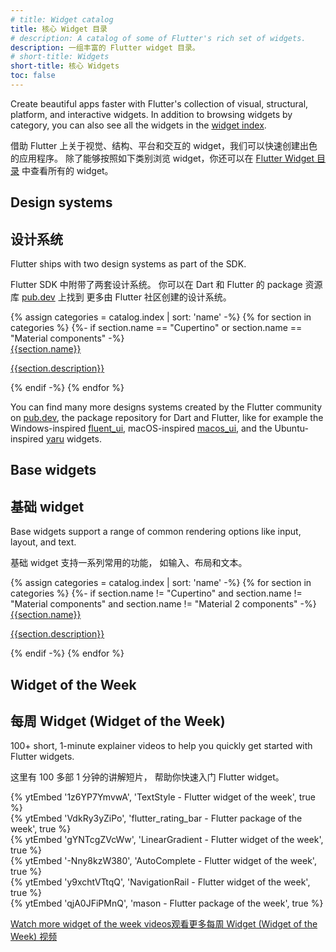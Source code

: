 ```yaml
---
# title: Widget catalog
title: 核心 Widget 目录
# description: A catalog of some of Flutter's rich set of widgets.
description: 一组丰富的 Flutter widget 目录。
# short-title: Widgets
short-title: 核心 Widgets
toc: false
---
```


Create beautiful apps faster with Flutter's collection of visual, structural,
platform, and interactive widgets. In addition to browsing widgets by category,
you can also see all the widgets in the [widget index][].

借助 Flutter 上关于视觉、结构、平台和交互的 widget，我们可以快速创建出色的应用程序。
除了能够按照如下类别浏览 widget，你还可以在 [Flutter Widget 目录][widget index] 中查看所有的 widget。

## Design systems

## 设计系统

Flutter ships with two design systems as part of the SDK.

Flutter SDK 中附带了两套设计系统。
你可以在 Dart 和 Flutter 的 package 资源库 [pub.dev]({{site.pub}}) 上找到
更多由 Flutter 社区创建的设计系统。

<div class="card-grid">
{% assign categories = catalog.index | sort: 'name' -%}
{% for section in categories %}
  {%- if section.name == "Cupertino" or section.name == "Material components" -%}
    <a class="card outlined-card" href="{{page.url}}{{section.id}}">
      <div class="card-header">
        <span class="card-title">{{section.name}}</span>
      </div>
      <div class="card-content">
        <p>{{section.description}}</p>
      </div>
    </a>
  {% endif -%}
{% endfor %}
</div>

You can find many more designs systems created by the Flutter community
on [pub.dev]({{site.pub}}), the package repository for Dart and Flutter,
like for example the Windows-inspired [fluent_ui]({{site.pub-pkg}}/fluent_ui),
macOS-inspired [macos_ui]({{site.pub-pkg}}/macos_ui),
and the Ubuntu-inspired [yaru]({{site.pub-pkg}}/yaru) widgets.

## Base widgets

## 基础 widget

Base widgets support a range of common rendering options
like input, layout, and text.

基础 widget 支持一系列常用的功能，
如输入、布局和文本。

<div class="card-grid">
{% assign categories = catalog.index | sort: 'name' -%}
{% for section in categories %}
  {%- if section.name != "Cupertino" and section.name != "Material components" and section.name != "Material 2 components" -%}
    <a class="card outlined-card" href="{{page.url}}{{section.id}}">
      <div class="card-header">
        <span class="card-title">{{section.name}}</span>
      </div>
      <div class="card-content">
        <p>{{section.description}}</p>
      </div>
    </a>
  {% endif -%}
{% endfor %}
</div>

## Widget of the Week

## 每周 Widget (Widget of the Week)

100+ short, 1-minute explainer videos to
help you quickly get started with Flutter widgets.

这里有 100 多部 1 分钟的讲解短片，
帮助你快速入门 Flutter widget。

<div class="card-grid wide">
  <div class="card wrapped-card outlined-card">
    <div class="card-content">
      {% ytEmbed '1z6YP7YmvwA', 'TextStyle - Flutter widget of the week', true %}
    </div>
  </div>
  <div class="card wrapped-card outlined-card">
    <div class="card-content">
      {% ytEmbed 'VdkRy3yZiPo', 'flutter_rating_bar - Flutter package of the week', true %}
    </div>
  </div>
  <div class="card wrapped-card outlined-card">
    <div class="card-content">
      {% ytEmbed 'gYNTcgZVcWw', 'LinearGradient - Flutter widget of the week', true %}
    </div>
  </div>
  <div class="card wrapped-card outlined-card">
    <div class="card-content">
      {% ytEmbed '-Nny8kzW380', 'AutoComplete - Flutter widget of the week', true %}
    </div>
  </div>
  <div class="card wrapped-card outlined-card">
    <div class="card-content">
      {% ytEmbed 'y9xchtVTtqQ', 'NavigationRail - Flutter widget of the week', true %}
    </div>
  </div>
  <div class="card wrapped-card outlined-card">
    <div class="card-content">
      {% ytEmbed 'qjA0JFiPMnQ', 'mason - Flutter package of the week', true %}
    </div>
  </div>
</div>

<a class="filled-button" target="_blank" href="{{site.yt.playlist}}PLjxrf2q8roU23XGwz3Km7sQZFTdB996iG"><t>Watch more widget of the week videos</t><t>观看更多每周 Widget (Widget of the Week) 视频</t></a>

[widget index]: /reference/widgets
